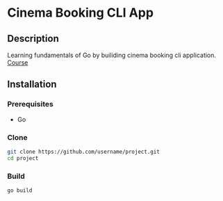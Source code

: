 # Cinema Booking CLI App
## Description

Learning fundamentals of Go by builiding cinema booking cli application.
[Course](https://www.youtube.com/watch?v=yyUHQIec83I&t=3146s)

## Installation

### Prerequisites

- Go

### Clone

```bash
git clone https://github.com/username/project.git
cd project
```

### Build

```bash
go build
```